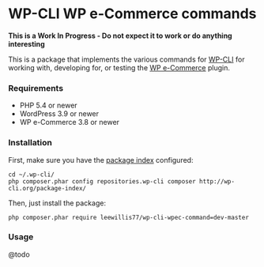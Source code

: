 WP-CLI WP e-Commerce commands
=============================

**This is a Work In Progress - Do not expect it to work or do anything interesting**

This is a package that implements the various commands for [WP-CLI](http://wp-cli.org) for working with, developing for, or testing the [WP e-Commerce](http://wordpress.org/extend/wp-e-commerce) plugin.

### Requirements

* PHP 5.4 or newer
* WordPress 3.9 or newer
* WP e-Commerce 3.8 or newer

### Installation

First, make sure you have the [package index](http://wp-cli.org/package-index/) configured:

```
cd ~/.wp-cli/
php composer.phar config repositories.wp-cli composer http://wp-cli.org/package-index/
```

Then, just install the package:

```
php composer.phar require leewillis77/wp-cli-wpec-command=dev-master
```

### Usage

@todo

